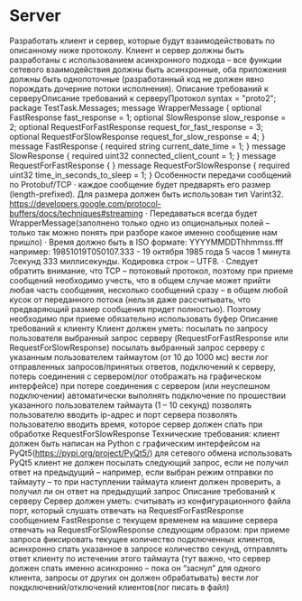 # Server
Разработать клиент и сервер, которые будут взаимодействовать по описанному ниже протоколу. Клиент и сервер должны быть разработаны с использованием асинхронного подхода – все функции сетевого взаимодействия должны быть асинхронные, оба приложения должны быть однопоточные (разработанный код не должен явно порождать дочерние потоки исполнения).
Описание требований к серверуОписание требований к серверуПротокол
syntax = "proto2";
package TestTask.Messages;
message WrapperMessage {
optional FastResponse fast_response = 1;
optional SlowResponse slow_response = 2;
optional RequestForFastResponse request_for_fast_response = 3;
optional RequestForSlowResponse request_for_slow_response = 4;
}
message FastResponse {
required string current_date_time = 1;
}
message SlowResponse {
required uint32 connected_client_count = 1;
}
message RequestForFastResponse {
}
message RequestForSlowResponse {
required uint32 time_in_seconds_to_sleep = 1;
}
Особенности передачи сообщений по Protobuf/TCP
· каждое сообщение будет предварять его размер (length-prefixed). Для размера должен быть использован тип Varint32. https://developers.google.com/protocol-buffers/docs/techniques#streaming
· Передаваться всегда будет WrapperMessage(заполнено только одно из опциональных полей – только так можно понять при разборе какое именно сообщение нам пришло)
· Время должно быть в ISO формате: YYYYMMDDThhmmss.fff например: 19851019T050107.333 - 19 октября 1985 года 5 часов 1 минута 7секунд 333 миллисекунды. Кодировка строк – UTF8.
· Следует обратить внимание, что TCP – потоковый протокол, поэтому при приеме сообщений необходимо учесть, что в общем случае может прийти любая часть сообщения, несколько сообщений сразу – в общем любой кусок от переданного потока (нельзя даже рассчитывать, что предваряющий размер сообщения придет полностью). Поэтому необходимо при приеме обязательно использовать буфер
Описание требований к клиенту
Клиент должен уметь:
посылать по запросу пользователя выбранный запрос серверу (RequestForFastResponse или RequestForSlowResponse)
посылать выбранный запрос серверу с указанным пользователем таймаутом (от 10 до 1000 мс)
вести лог отправленных запросов/принятых ответов, подключений к серверу, потерь соединения с сервером(лог отображать на графическом интерфейсе)
при потере соединения с сервером (или неуспешном подключении) автоматически выполнять подключение по прошествии указанного пользователем таймаута (1 – 10 секунд)
позволять пользователю вводить ip-адрес и порт сервера
позволять пользователю вводить время, которое сервер должен спать при обработке RequestForSlowResponse
Технические требования:
клиент должен быть написан на Python с графическим интерфейсом на PyQt5(https://pypi.org/project/PyQt5/)
для сетевого обмена использовать PyQt5
клиент не должен посылать следующий запрос, если не получил ответ на предыдущий – например, если выбран режим отправки по таймауту – то при наступлении таймаута клиент должен проверить, а получил ли он ответ на предыдущий запрос
Описание требований к серверу
Сервер должен уметь:
считывать из конфигурационного файла порт, который слушать
отвечать на RequestForFastResponse сообщением FastResponse с текущем временем на машине сервера
отвечать на RequestForSlowResponse следующим образом: при приеме запроса фиксировать текущее количество подключенных клиентов, асинхронно спать указанное в запросе количество секунд, отправлять ответ клиенту по истечении этого таймаута (тут важно, что сервер должен спать именно асинхронно – пока он “заснул” для одного клиента, запросы от других он должен обрабатывать)
вести лог покдключений/отключений клиентов(лог писать в файл)
